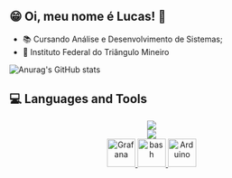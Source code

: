 ## 😁 Oi, meu nome é Lucas! 👋

- 📚 Cursando Análise e Desenvolvimento de Sistemas;
- 🚩 Instituto Federal do Triângulo Mineiro
 
![Anurag's GitHub stats](https://github-readme-stats.vercel.app/api?username=LucasDRo&show_icons=true&theme=transparent)


## 💻 Languages and Tools
<p align="center">
  <a href="https://skillicons.dev">
    <img src="https://skillicons.dev/icons?i=git,java,css" /><br>
    <img src="https://skillicons.dev/icons?i=html,mysql,c" /><br>
    <img width="50" src="https://user-images.githubusercontent.com/25181517/182534075-4962068b-4407-46c2-ac67-ddcb86af30cc.png" alt="Grafana" title="Grafana"/>
    <img width="50" src="https://user-images.githubusercontent.com/25181517/192158606-7c2ef6bd-6e04-47cf-b5bc-da2797cb5bda.png" alt="bash" title="bash"/>
    <img width="50" src="https://github.com/marwin1991/profile-technology-icons/assets/136815194/a57a85ba-e2dd-4036-85b6-7e1532391627" alt="Arduino" title="Arduino"/>
  </a>
</p>
